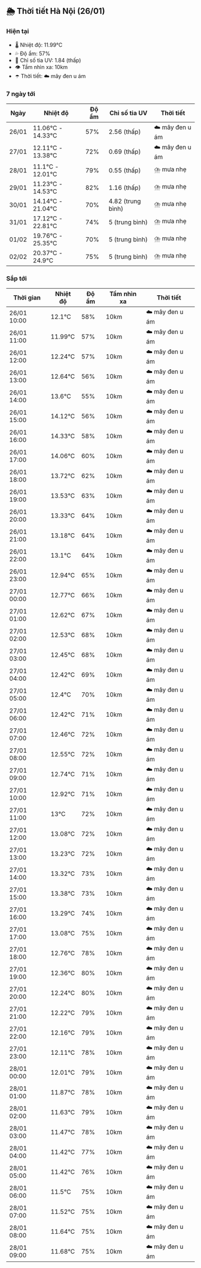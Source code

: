 ## 🌦️ Thời tiết Hà Nội (26/01)

### Hiện tại

- 🌡️ Nhiệt độ: 11.99℃
- 💦 Độ ẩm: 57%
- 🌟 Chỉ số tia UV: 1.84 (thấp)
- 👁️ Tầm nhìn xa: 10km
- ☂️ Thời tiết: ☁️ mây đen u ám

### 7 ngày tới

| Ngày | Nhiệt độ | Độ ẩm | Chỉ số tia UV | Thời tiết |
| --- | --- | --- | --- | --- |
| 26/01 | 11.06℃ - 14.33℃ | 57% | 2.56 (thấp) | ☁️ mây đen u ám |
| 27/01 | 12.11℃ - 13.38℃ | 72% | 0.69 (thấp) | ☁️ mây đen u ám |
| 28/01 | 11.1℃ - 12.01℃ | 79% | 0.55 (thấp) | ⛈️ mưa nhẹ |
| 29/01 | 11.23℃ - 14.53℃ | 82% | 1.16 (thấp) | ⛈️ mưa nhẹ |
| 30/01 | 14.14℃ - 21.04℃ | 70% | 4.82 (trung bình) | ⛈️ mưa nhẹ |
| 31/01 | 17.12℃ - 22.81℃ | 74% | 5 (trung bình) | ⛈️ mưa nhẹ |
| 01/02 | 19.76℃ - 25.35℃ | 70% | 5 (trung bình) | ⛈️ mưa nhẹ |
| 02/02 | 20.37℃ - 24.9℃ | 75% | 5 (trung bình) | ⛈️ mưa nhẹ |

### Sắp tới

| Thời gian | Nhiệt độ | Độ ẩm | Tầm nhìn xa | Thời tiết |
| --- | --- | --- | --- | --- |
| 26/01 10:00 | 12.1℃ | 58% | 10km | ☁️ mây đen u ám |
| 26/01 11:00 | 11.99℃ | 57% | 10km | ☁️ mây đen u ám |
| 26/01 12:00 | 12.24℃ | 57% | 10km | ☁️ mây đen u ám |
| 26/01 13:00 | 12.64℃ | 56% | 10km | ☁️ mây đen u ám |
| 26/01 14:00 | 13.6℃ | 55% | 10km | ☁️ mây đen u ám |
| 26/01 15:00 | 14.12℃ | 56% | 10km | ☁️ mây đen u ám |
| 26/01 16:00 | 14.33℃ | 58% | 10km | ☁️ mây đen u ám |
| 26/01 17:00 | 14.06℃ | 60% | 10km | ☁️ mây đen u ám |
| 26/01 18:00 | 13.72℃ | 62% | 10km | ☁️ mây đen u ám |
| 26/01 19:00 | 13.53℃ | 63% | 10km | ☁️ mây đen u ám |
| 26/01 20:00 | 13.33℃ | 64% | 10km | ☁️ mây đen u ám |
| 26/01 21:00 | 13.18℃ | 64% | 10km | ☁️ mây đen u ám |
| 26/01 22:00 | 13.1℃ | 64% | 10km | ☁️ mây đen u ám |
| 26/01 23:00 | 12.94℃ | 65% | 10km | ☁️ mây đen u ám |
| 27/01 00:00 | 12.77℃ | 66% | 10km | ☁️ mây đen u ám |
| 27/01 01:00 | 12.62℃ | 67% | 10km | ☁️ mây đen u ám |
| 27/01 02:00 | 12.53℃ | 68% | 10km | ☁️ mây đen u ám |
| 27/01 03:00 | 12.45℃ | 68% | 10km | ☁️ mây đen u ám |
| 27/01 04:00 | 12.42℃ | 69% | 10km | ☁️ mây đen u ám |
| 27/01 05:00 | 12.4℃ | 70% | 10km | ☁️ mây đen u ám |
| 27/01 06:00 | 12.42℃ | 71% | 10km | ☁️ mây đen u ám |
| 27/01 07:00 | 12.46℃ | 72% | 10km | ☁️ mây đen u ám |
| 27/01 08:00 | 12.55℃ | 72% | 10km | ☁️ mây đen u ám |
| 27/01 09:00 | 12.74℃ | 71% | 10km | ☁️ mây đen u ám |
| 27/01 10:00 | 12.92℃ | 71% | 10km | ☁️ mây đen u ám |
| 27/01 11:00 | 13℃ | 72% | 10km | ☁️ mây đen u ám |
| 27/01 12:00 | 13.08℃ | 72% | 10km | ☁️ mây đen u ám |
| 27/01 13:00 | 13.23℃ | 72% | 10km | ☁️ mây đen u ám |
| 27/01 14:00 | 13.32℃ | 73% | 10km | ☁️ mây đen u ám |
| 27/01 15:00 | 13.38℃ | 73% | 10km | ☁️ mây đen u ám |
| 27/01 16:00 | 13.29℃ | 74% | 10km | ☁️ mây đen u ám |
| 27/01 17:00 | 13.08℃ | 75% | 10km | ☁️ mây đen u ám |
| 27/01 18:00 | 12.76℃ | 78% | 10km | ☁️ mây đen u ám |
| 27/01 19:00 | 12.36℃ | 80% | 10km | ☁️ mây đen u ám |
| 27/01 20:00 | 12.24℃ | 80% | 10km | ☁️ mây đen u ám |
| 27/01 21:00 | 12.22℃ | 79% | 10km | ☁️ mây đen u ám |
| 27/01 22:00 | 12.16℃ | 79% | 10km | ☁️ mây đen u ám |
| 27/01 23:00 | 12.11℃ | 78% | 10km | ☁️ mây đen u ám |
| 28/01 00:00 | 12.01℃ | 79% | 10km | ☁️ mây đen u ám |
| 28/01 01:00 | 11.87℃ | 78% | 10km | ☁️ mây đen u ám |
| 28/01 02:00 | 11.63℃ | 79% | 10km | ☁️ mây đen u ám |
| 28/01 03:00 | 11.47℃ | 78% | 10km | ☁️ mây đen u ám |
| 28/01 04:00 | 11.42℃ | 77% | 10km | ☁️ mây đen u ám |
| 28/01 05:00 | 11.42℃ | 76% | 10km | ☁️ mây đen u ám |
| 28/01 06:00 | 11.5℃ | 75% | 10km | ☁️ mây đen u ám |
| 28/01 07:00 | 11.52℃ | 75% | 10km | ☁️ mây đen u ám |
| 28/01 08:00 | 11.64℃ | 75% | 10km | ☁️ mây đen u ám |
| 28/01 09:00 | 11.68℃ | 75% | 10km | ☁️ mây đen u ám |
